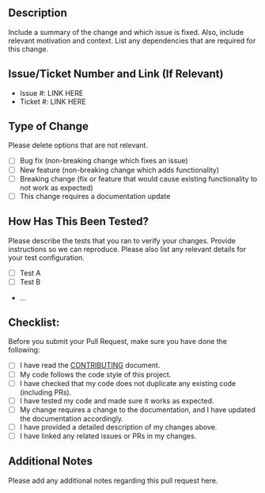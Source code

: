 ## Description
Include a summary of the change and which issue is fixed. Also, include relevant motivation and context. List any dependencies that are required for this change.

## Issue/Ticket Number and Link (If Relevant)

* Issue #: LINK HERE
* Ticket #: LINK HERE

## Type of Change
Please delete options that are not relevant.

- [ ] Bug fix (non-breaking change which fixes an issue)
- [ ] New feature (non-breaking change which adds functionality)
- [ ] Breaking change (fix or feature that would cause existing functionality to not work as expected)
- [ ] This change requires a documentation update

## How Has This Been Tested?
Please describe the tests that you ran to verify your changes. Provide instructions so we can reproduce. Please also list any relevant details for your test configuration.

- [ ] Test A
- [ ] Test B
- ...

## Checklist:
Before you submit your Pull Request, make sure you have done the following:

- [ ] I have read the [CONTRIBUTING](CONTRIBUTING.md) document.
- [ ] My code follows the code style of this project.
- [ ] I have checked that my code does not duplicate any existing code (including PRs).
- [ ] I have tested my code and made sure it works as expected.
- [ ] My change requires a change to the documentation, and I have updated the documentation accordingly.
- [ ] I have provided a detailed description of my changes above.
- [ ] I have linked any related issues or PRs in my changes.

## Additional Notes
Please add any additional notes regarding this pull request here.
